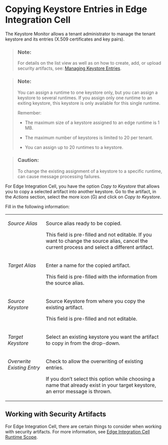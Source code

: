 <!-- loio0800f7bac2cd490d8fdf8b7fedec9b2a -->

<link rel="stylesheet" type="text/css" href="css/sap-icons.css"/>

# Copying Keystore Entries in Edge Integration Cell

The Keystore Monitor allows a tenant administrator to manage the tenant keystore and its entries \(X.509 certificates and key pairs\).

> ### Note:  
> For details on the list view as well as on how to create, add, or upload security artifacts, see: [Managing Keystore Entries](https://help.sap.com/docs/integration-suite/sap-integration-suite/managing-keystore-entries?version=CLOUD&q=keystore).

> ### Note:  
> You can assign a runtime to one keystore only, but you can assign a keystore to several runtimes. If you assign only one runtime to an exiting keystore, this keystore is only available for this single runtime.
> 
> Remember:
> 
> -   The maximum size of a keystore assigned to an edge runtime is 1 MB.
> 
> -   The maximum number of keystores is limited to 20 per tenant.
> 
> -   You can assign up to 20 runtimes to a keystore.

> ### Caution:  
> To change the existing assignment of a keystore to a specific runtime, can cause message processing failures.

For Edge Integration Cell, you have the option *Copy to Keystore* that allows you to copy a selected artifact into another keystore. Go to the artifact, in the *Actions* section, select the more icon \(<span class="SAP-icons-V5"></span>\) and click on *Copy to Keystore*.

Fill in the following information:


<table>
<tr>
<td valign="top">

*Source Alias*

</td>
<td valign="top">

Source alias ready to be copied.

This field is pre-filled and not editable. If you want to change the source alias, cancel the current process and select a different artifact.

</td>
</tr>
<tr>
<td valign="top">

*Target Alias*

</td>
<td valign="top">

Enter a name for the copied artifact.

This field is pre-filled with the information from the source alias.

</td>
</tr>
<tr>
<td valign="top">

*Source Keystore*

</td>
<td valign="top">

Source Keystore from where you copy the existing artifact.

This field is pre-filled and not editable.

</td>
</tr>
<tr>
<td valign="top">

*Target Keystore*

</td>
<td valign="top">

Select an existing keystore you want the artifact to copy in from the drop-down.

</td>
</tr>
<tr>
<td valign="top">

*Overwrite Existing Entry*

</td>
<td valign="top">

Check to allow the overwriting of existing entries.

If you don’t select this option while choosing a name that already exist in your target keystore, an error message is thrown.

</td>
</tr>
</table>



<a name="loio0800f7bac2cd490d8fdf8b7fedec9b2a__section_bhs_wrq_nyb"/>

## Working with Security Artifacts

For Edge Integration Cell, there are certain things to consider when working with security artifacts. For more information, see [Edge Integration Cell Runtime Scope](edge-integration-cell-runtime-scope-144c64a.md).

